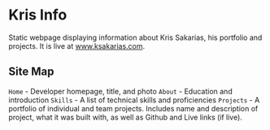 # Kris Info

Static webpage displaying information about Kris Sakarias, his portfolio and projects. It is live at www.ksakarias.com.

## Site Map

`Home` - Developer homepage, title, and photo
`About` - Education and introduction
`Skills` - A list of technical skills and proficiencies 
`Projects` - A portfolio of individual and team projects. Includes name and description of project, what it was built with, as well as Github and Live links (if live).
